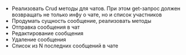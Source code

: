 - Реализовать Crud методы для чатов. При этом get-запрос должен возвращать не только инфу о чате, но и список участников
- Продумать сущность сообщение, реализовать методы 
- Отправка сообщения в чат
- Редактирование сообщения
- Удаление сообщения
- Список из N последних сообщений в чате